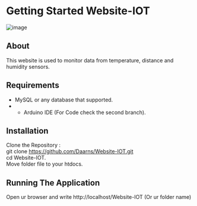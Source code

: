 # Getting Started Website-IOT
![image](https://github.com/user-attachments/assets/3bcce836-fad8-46ba-8ec0-aacc9e3d5e5a)

## About
This website is used to monitor data from temperature, distance and humidity sensors.

## Requirements
- MySQL or any database that supported.
- - Arduino IDE (For Code check the second branch).

## Installation
Clone the Repository : </br>
git clone https://github.com/Daarns/Website-IOT.git </br>
cd Website-IOT. </br>
Move folder file to your htdocs.

## Running The Application
Open ur browser and write http://localhost/Website-IOT (Or ur folder name)
